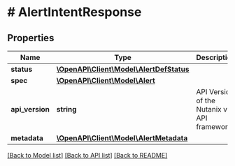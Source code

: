 # # AlertIntentResponse

## Properties

Name | Type | Description | Notes
------------ | ------------- | ------------- | -------------
**status** | [**\OpenAPI\Client\Model\AlertDefStatus**](AlertDefStatus.md) |  | [optional]
**spec** | [**\OpenAPI\Client\Model\Alert**](Alert.md) |  | [optional]
**api_version** | **string** | API Version of the Nutanix v3 API framework. | [default to '3.1.0']
**metadata** | [**\OpenAPI\Client\Model\AlertMetadata**](AlertMetadata.md) |  |

[[Back to Model list]](../../README.md#models) [[Back to API list]](../../README.md#endpoints) [[Back to README]](../../README.md)
